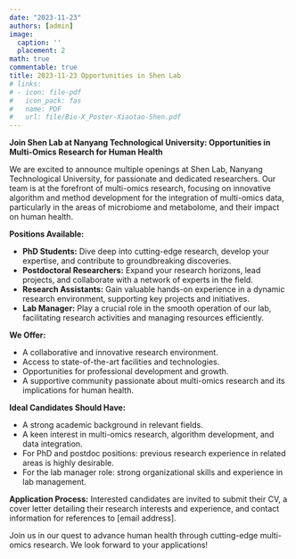 ```yaml
---
date: "2023-11-23"
authors: [admin]
image:
  caption: ''
  placement: 2
math: true
commentable: true
title: 2023-11-23 Opportunities in Shen Lab 
# links:
# - icon: file-pdf
#   icon_pack: fas
#   name: PDF
#   url: file/Bio-X_Poster-Xiaotao-Shen.pdf
---
```


**Join Shen Lab at Nanyang Technological University: Opportunities in Multi-Omics Research for Human Health**

We are excited to announce multiple openings at Shen Lab, Nanyang Technological University, for passionate and dedicated researchers. Our team is at the forefront of multi-omics research, focusing on innovative algorithm and method development for the integration of multi-omics data, particularly in the areas of microbiome and metabolome, and their impact on human health.

**Positions Available:**
- **PhD Students:** Dive deep into cutting-edge research, develop your expertise, and contribute to groundbreaking discoveries.
- **Postdoctoral Researchers:** Expand your research horizons, lead projects, and collaborate with a network of experts in the field.
- **Research Assistants:** Gain valuable hands-on experience in a dynamic research environment, supporting key projects and initiatives.
- **Lab Manager:** Play a crucial role in the smooth operation of our lab, facilitating research activities and managing resources efficiently.

**We Offer:**
- A collaborative and innovative research environment.
- Access to state-of-the-art facilities and technologies.
- Opportunities for professional development and growth.
- A supportive community passionate about multi-omics research and its implications for human health.

**Ideal Candidates Should Have:**
- A strong academic background in relevant fields.
- A keen interest in multi-omics research, algorithm development, and data integration.
- For PhD and postdoc positions: previous research experience in related areas is highly desirable.
- For the lab manager role: strong organizational skills and experience in lab management.

**Application Process:**
Interested candidates are invited to submit their CV, a cover letter detailing their research interests and experience, and contact information for references to [email address]. 

Join us in our quest to advance human health through cutting-edge multi-omics research. We look forward to your applications!
